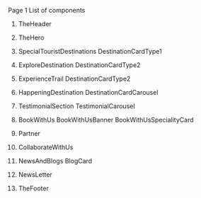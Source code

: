 Page 1 List of components

1. TheHeader

2. TheHero

3. SpecialTouristDestinations
   DestinationCardType1

4. ExploreDestination
   DestinationCardType2

5. ExperienceTrail
   DestinationCardType2

6. HappeningDestination
   DestinationCardCarousel

7. TestimonialSection
   TestimonialCarousel

8. BookWithUs
   BookWithUsBanner
   BookWithUsSpecialityCard

9. Partner

10. CollaborateWithUs

11. NewsAndBlogs
    BlogCard

12. NewsLetter

13. TheFooter
